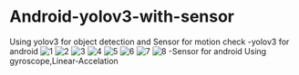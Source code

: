 # Android-yolov3-with-sensor
Using yolov3 for object detection and Sensor for motion check
-yolov3 for android
![1](./res/1.JPG)
![2](./res/2.JPG)
![3](./res/3.JPG)
![4](./res/4.JPG)
![5](./res/5.JPG)
![6](./res/6.JPG)
![7](./res/7.JPG)
![8](./res/8.JPG)
-Sensor for android
Using gyroscope,Linear-Accelation 
